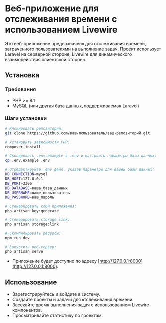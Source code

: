 # Веб-приложение для отслеживания времени с использованием Livewire

Это веб-приложение предназначено для отслеживания времени, затраченного пользователями на выполнение задач. Проект использует Laravel на серверной стороне, Livewire для динамического взаимодействия клиентской стороны.

## Установка

### Требования

- PHP >= 8.1
- MySQL (или другая база данных, поддерживаемая Laravel)

### Шаги установки



```bash
# Клонировать репозиторий:
git clone https://github.com/ваш-пользователь/ваш-репозиторий.git

# Установить зависимости PHP:
composer install

# Скопировать .env.example в .env и настроить параметры базы данных:
cp .env.example .env

# Отредактируйте .env файл, указав параметры для вашей базы данных:
DB_CONNECTION=mysql
DB_HOST=127.0.0.1
DB_PORT=3306
DB_DATABASE=ваша_база_данных
DB_USERNAME=ваше_пользователь
DB_PASSWORD=ваш_пароль

# Сгенерировать ключ приложения:
php artisan key:generate

# Сгенерировать storage link:
php artisan storage:link

# Скомпилировать ресурсы:
npm run dev

# Запустить веб-сервер:
php artisan serve
```
- Приложение будет доступно по адресу [http://127.0.0.1:8000](http://127.0.0.1:8000).

## Использование
- Зарегистрируйтесь и войдите в систему.
- Создайте проекты и задачи для отслеживания времени.
- Засекайте время выполнения задач с использованием Livewire-компонентов.
- Просматривайте статистику по проектам.
